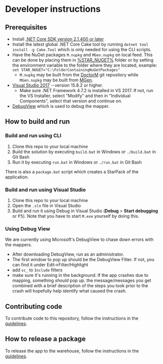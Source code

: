 # Developer instructions

## Prerequisites

* Install [.NET Core SDK version 2.1.400 or later](https://dotnet.microsoft.com/download)
* Install the latest global .NET Core Cake tool by running `dotnet tool install -g Cake.Tool` which is only needed for using the CLI scripts.
* Have the NuGet packages `M.nupkg` and `MGen.nupkg` on local feed. This can be done by placing them in [%STAR_NUGET%](./%25STAR_NUGET%25) folder or by setting the environment variable to the folder where they are located, example: `set STAR_NUGET="C:\FolderContainingNuGetPackages"`
  * `M.nupkg` may be built from the [DoctorM](https://github.com/Starcounter/DoctorM) git repository while `MGen.nupkg` may be built from [MGen](https://github.com/Starcounter/MGen).
* [Visual Studio 2017](https://www.visualstudio.com/downloads/) --version 15.8.2 or higher.
  * Make sure .NET Framework 4.7.2 is installed in VS 2017.  If not, run the VS Installer, select "Modify" and then in "Individual Components", select that version and continue on.
* [DebugView](https://docs.microsoft.com/en-us/sysinternals/downloads/debugview) which is used to debug the mapper.

## How to build and run

### Build and run using CLI

1. Clone this repo to your local machine
2. Build the solution by executing `build.bat` in Windows or `./build.bat` in Git Bash
3. Run it by executing `run.bat` in Windows or `./run.bat` in Git Bash

There is also a `package.bat` script which creates a StarPack of the application.

### Build and run using Visual Studio

1. Clone this repo to your local machine
2. Open the `.sln` file in Visual Studio
3. Build and run it using Debug in Visual Studio (**Debug** > **Start debugging** or <kbd>F5</kbd>). Note that you have to start `M.exe` yourself by doing this.

### Using Debug View
We are currently using Microsoft's DebugView to chase down errors with the mappers.
* After downloading DebugView, run as an administrator.
* The first window to pop up should be the DebugView Filter. If not, you can find it under Edit->Filter/Highlight
* add `sc_` to `Include` filters
* make sure it's running in the background. If the app crashes due to mapping, something *should* pop up.  the message/messages you get combined with a brief description of the steps you took prior to the crash will hopefully help identify what caused the crash.

## Contributing code

To contribute code to this repository, follow the instructions in the [guidelines](https://starcounter.gitbooks.io/guidelines/content/contributing-code.html).

## How to release a package

To release the app to the warehouse, follow the instructions in the [guidelines](https://starcounter.gitbooks.io/guidelines/content/releasing-to-warehouse.html).